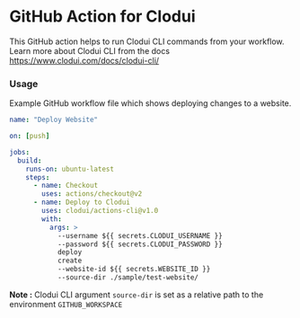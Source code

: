 # GitHub Action for Clodui

This GitHub action helps to run Clodui CLI commands from your workflow. Learn more about Clodui CLI from the docs https://www.clodui.com/docs/clodui-cli/

### Usage

Example GitHub workflow file which shows deploying changes to a website.

```yaml
name: "Deploy Website"

on: [push]

jobs:
  build:
    runs-on: ubuntu-latest
    steps:
      - name: Checkout
        uses: actions/checkout@v2
      - name: Deploy to Clodui
        uses: clodui/actions-cli@v1.0
        with:
          args: >
            --username ${{ secrets.CLODUI_USERNAME }}
            --password ${{ secrets.CLODUI_PASSWORD }}
            deploy
            create
            --website-id ${{ secrets.WEBSITE_ID }}
            --source-dir ./sample/test-website/
```

**Note :** Clodui CLI argument `source-dir` is set as a relative path to the environment `GITHUB_WORKSPACE`
